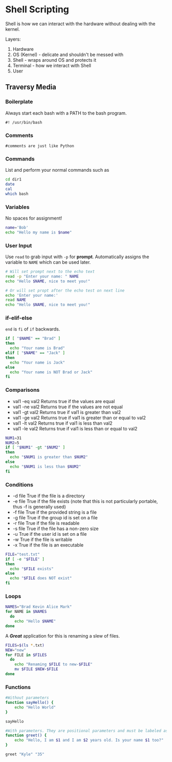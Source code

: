 # **Shell Scripting**

Shell is how we can interact with the hardware without dealing with the kernel. 

Layers:
1. Hardware 
2. OS (Kernel) - delicate and shouldn't be messed with
3. Shell - wraps around OS and protects it
4. Terminal - how we interact with Shell
5. User

## **Traversy Media**

### **Boilerplate**
Always start each bash with a PATH to the bash program. 

`#! /usr/bin/bash`

### **Comments**
`#comments are just like Python`

### **Commands**
List and perform your normal commands such as 

```bash
cd dir1
date 
cal 
which bash
```

### **Variables**
No spaces for assignment!
```bash
name='Bob'
echo "Hello my name is $name"
```

### **User Input**
Use `read` to grab input with `-p` for **prompt**. Automatically assigns the variable to `NAME` which can be used later.  

```bash
# Will set prompt next to the echo text
read -p "Enter your name: " NAME
echo "Hello $NAME, nice to meet you!"

# Or will set propt after the echo test on next line
echo 'Enter your name:'
read NAME
echo "Hello $NAME, nice to meet you!"

```

### **if-elif-else**
`end` is `fi` of `if` backwards. 
```bash
if [ "$NAME" == "Brad" ]
then
  echo "Your name is Brad"
elif [ "$NAME" == "Jack" ]
then  
  echo "Your name is Jack"
else 
  echo "Your name is NOT Brad or Jack"
fi
```

### **Comparisons**
* val1 -eq val2 Returns true if the values are equal
* val1 -ne val2 Returns true if the values are not equal
* val1 -gt val2 Returns true if val1 is greater than val2
* val1 -ge val2 Returns true if val1 is greater than or equal to val2
* val1 -lt val2 Returns true if val1 is less than val2
* val1 -le val2 Returns true if val1 is less than or equal to val2

```bash
NUM1=31
NUM2=5
if [ "$NUM1" -gt "$NUM2" ]
then
  echo "$NUM1 is greater than $NUM2"
else
  echo "$NUM1 is less than $NUM2"
fi
```

### **Conditions**
* -d file   True if the file is a directory
* -e file   True if the file exists (note that this is not particularly portable, thus -f is generally used)
* -f file   True if the provided string is a file
* -g file   True if the group id is set on a file
* -r file   True if the file is readable
* -s file   True if the file has a non-zero size
* -u    True if the user id is set on a file
* -w    True if the file is writable
* -x    True if the file is an executable

```bash
FILE="test.txt"
if [ -e "$FILE" ]
then
  echo "$FILE exists"
else
  echo "$FILE does NOT exist"
fi
```
### **Loops**
```bash
NAMES="Brad Kevin Alice Mark"
for NAME in $NAMES
  do
    echo "Hello $NAME"
done
```
A ***Great*** application for this is renaming a slew of files.
```bash
FILES=$(ls *.txt)
NEW="new"
for FILE in $FILES  
  do
    echo "Renaming $FILE to new-$FILE"
    mv $FILE $NEW-$FILE
done
```

### **Functions**

```bash
#Without parameters
function sayHello() {
    echo "Hello World"
}

sayHello

#With parameters. They are positional parameters and must be labeled as $1, $2, $3, etc.
function greet() {
    echo "Hello, I am $1 and I am $2 years old. Is your name $1 too?"
}

greet "Kyle" "35"
```


